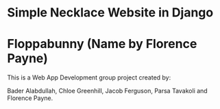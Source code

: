 # Simple Necklace Website in Django
# Floppabunny (Name by Florence Payne)

This is a Web App Development group project created by:

Bader Alabdullah, Chloe Greenhill, Jacob Ferguson, Parsa Tavakoli and Florence Payne.
